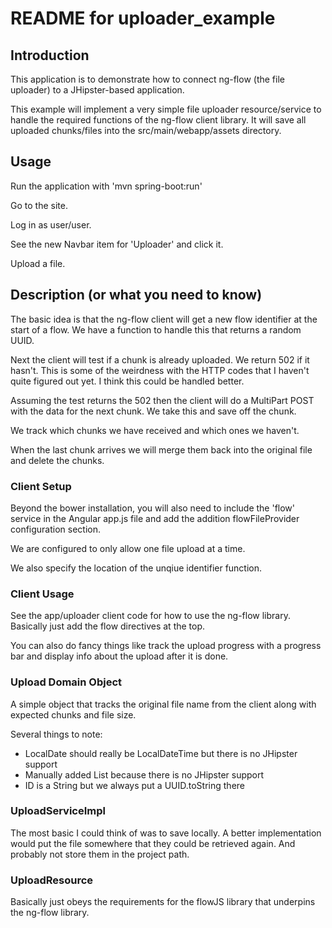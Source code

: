 README for uploader_example
===========================

## Introduction

This application is to demonstrate how to connect ng-flow (the file uploader) to
a JHipster-based application.

This example will implement a very simple file uploader resource/service to handle
the required functions of the ng-flow client library.  It will save all uploaded
chunks/files into the src/main/webapp/assets directory.

## Usage

Run the application with 'mvn spring-boot:run'

Go to the site.

Log in as user/user.

See the new Navbar item for 'Uploader' and click it.

Upload a file.

## Description (or what you need to know)

The basic idea is that the ng-flow client will get a new flow identifier at the
start of a flow.  We have a function to handle this that returns a random UUID.

Next the client will test if a chunk is already uploaded.  We return 502 if it hasn't.
This is some of the weirdness with the HTTP codes that I haven't quite figured out
yet.  I think this could be handled better.

Assuming the test returns the 502 then the client will do a MultiPart POST with
the data for the next chunk.  We take this and save off the chunk.

We track which chunks we have received and which ones we haven't.

When the last chunk arrives we will merge them back into the original file and
delete the chunks.

### Client Setup

Beyond the bower installation, you will also need to include the 'flow' service
in the Angular app.js file and add the addition flowFileProvider configuration section.

We are configured to only allow one file upload at a time.

We also specify the location of the unqiue identifier function.

### Client Usage

See the app/uploader client code for how to use the ng-flow library.  Basically
just add the flow directives at the top.

You can also do fancy things like track the upload progress with a progress bar
and display info about the upload after it is done.

### Upload Domain Object

A simple object that tracks the original file name from the client along with
expected chunks and file size.

Several things to note:
 - LocalDate should really be LocalDateTime but there is no JHipster support
 - Manually added List<Boolean> because there is no JHipster support
 - ID is a String but we always put a UUID.toString there
 
### UploadServiceImpl

The most basic I could think of was to save locally.  A better implementation
would put the file somewhere that they could be retrieved again.  And probably
not store them in the project path.

### UploadResource

Basically just obeys the requirements for the flowJS library that underpins the
ng-flow library.